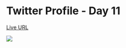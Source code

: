 # Twitter Profile - Day 11
[Live URL](https://projects.bhanuteja.dev/twitter-profile)

![](twitter-profile.gif)
